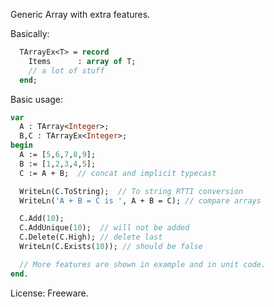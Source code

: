 Generic Array with extra features.

Basically:
```pascal
  TArrayEx<T> = record
    Items      : array of T;
    // a lot of stuff
  end;
```
Basic usage:
```pascal
var
  A : TArray<Integer>;
  B,C : TArrayEx<Integer>;
begin  
  A := [5,6,7,8,9];
  B := [1,2,3,4,5];
  C := A + B;  // concat and implicit typecast

  WriteLn(C.ToString);  // To string RTTI conversion
  WriteLn('A + B = C is ', A + B = C); // compare arrays

  C.Add(10);
  C.AddUnique(10);  // will not be added
  C.Delete(C.High); // delete last
  WriteLn(C.Exists(10)); // should be false

  // More features are shown in example and in unit code.
end.
```


License: Freeware.
